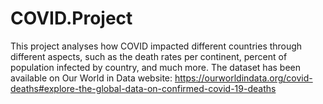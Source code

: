 # COVID.Project
This project analyses how COVID impacted different countries through different aspects, such as the death rates per continent, percent of population infected by country, and much more.
The dataset has been available on Our World in Data website: https://ourworldindata.org/covid-deaths#explore-the-global-data-on-confirmed-covid-19-deaths
